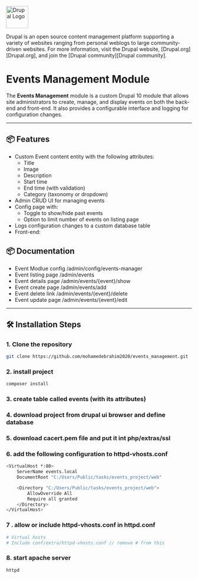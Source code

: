 <img alt="Drupal Logo" src="https://www.drupal.org/files/Wordmark_blue_RGB.png" height="60px">

Drupal is an open source content management platform supporting a variety of
websites ranging from personal weblogs to large community-driven websites. For
more information, visit the Drupal website, [Drupal.org][Drupal.org], and join
the [Drupal community][Drupal community].

# Events Management Module

The **Events Management** module is a custom Drupal 10 module that allows site administrators to create, manage, and display events on both the back-end and front-end. It also provides a configurable interface and logging for configuration changes.

---

## 📦 Features

- Custom Event content entity with the following attributes:
  - Title
  - Image
  - Description
  - Start time
  - End time (with validation)
  - Category (taxonomy or dropdown)
- Admin CRUD UI for managing events
- Config page with:
  - Toggle to show/hide past events
  - Option to limit number of events on listing page
- Logs configuration changes to a custom database table
- Front-end:

## 📦 Documentation
  - Event Modlue config /admin/config/events-manager
  - Event listing page /admin/events
  - Event details page /admin/events/{event}/show
  - Event create page /admin/events/add
  - Event delete link /admin/events/{event}/delete
  - Event update page /admin/events/{event}/edit

---

## 🛠 Installation Steps

### 1. Clone the repository
```bash
git clone https://github.com/mohamedebrahim2020/events_management.git
```

### 2. install project
```bash
composer install
```
### 3. create table called events (with its attributes)

### 4. download project from drupal ui browser and define database

### 5. download cacert.pem file and put it int php/extras/ssl

### 6. add the following configuration to httpd-vhosts.conf
```bash
<VirtualHost *:80>
    ServerName events.local
    DocumentRoot "C:/Users/Public/tasks/events_project/web"

    <Directory "C:/Users/Public/tasks/events_project/web">
        AllowOverride All
        Require all granted
    </Directory>
</VirtualHost>
```
### 7 . allow or include httpd-vhosts.conf in httpd.conf
```bash
# Virtual hosts
# Include conf/extra/httpd-vhosts.conf // remove # from this
```

### 8. start apache server 
```bash
httpd
```




